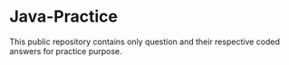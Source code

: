 # Java-Practice
This public repository contains only question and their respective coded answers for practice purpose. 
